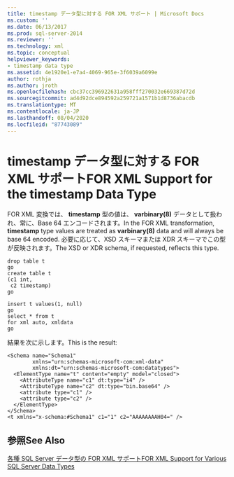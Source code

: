 ```yaml
---
title: timestamp データ型に対する FOR XML サポート | Microsoft Docs
ms.custom: ''
ms.date: 06/13/2017
ms.prod: sql-server-2014
ms.reviewer: ''
ms.technology: xml
ms.topic: conceptual
helpviewer_keywords:
- timestamp data type
ms.assetid: 4e1920e1-e7a4-4069-965e-3f6039a6099e
author: rothja
ms.author: jroth
ms.openlocfilehash: cbc37cc396922631a958fff270032e669387d72d
ms.sourcegitcommit: ad4d92dce894592a259721a1571b1d8736abacdb
ms.translationtype: MT
ms.contentlocale: ja-JP
ms.lasthandoff: 08/04/2020
ms.locfileid: "87743089"
---
```

# <a name="for-xml-support-for-the-timestamp-data-type"></a><span data-ttu-id="3b324-102">timestamp データ型に対する FOR XML サポート</span><span class="sxs-lookup"><span data-stu-id="3b324-102">FOR XML Support for the timestamp Data Type</span></span>
  <span data-ttu-id="3b324-103">FOR XML 変換では、 **timestamp** 型の値は、 **varbinary(8)** データとして扱われ、常に、Base 64 エンコードされます。</span><span class="sxs-lookup"><span data-stu-id="3b324-103">In the FOR XML transformation, **timestamp** type values are treated as **varbinary(8)** data and will always be base 64 encoded.</span></span> <span data-ttu-id="3b324-104">必要に応じて、XSD スキーマまたは XDR スキーマでこの型が反映されます。</span><span class="sxs-lookup"><span data-stu-id="3b324-104">The XSD or XDR schema, if requested, reflects this type.</span></span>  
  
```  
drop table t  
go  
create table t  
(c1 int,  
 c2 timestamp)  
go  
  
insert t values(1, null)  
go  
select * from t  
for xml auto, xmldata  
go  
```  
  
 <span data-ttu-id="3b324-105">結果を次に示します。</span><span class="sxs-lookup"><span data-stu-id="3b324-105">This is the result:</span></span>  
  
```  
<Schema name="Schema1"   
        xmlns="urn:schemas-microsoft-com:xml-data"   
        xmlns:dt="urn:schemas-microsoft-com:datatypes">  
  <ElementType name="t" content="empty" model="closed">  
    <AttributeType name="c1" dt:type="i4" />  
    <AttributeType name="c2" dt:type="bin.base64" />  
    <attribute type="c1" />  
    <attribute type="c2" />  
  </ElementType>  
</Schema>  
<t xmlns="x-schema:#Schema1" c1="1" c2="AAAAAAAAH04=" />  
```  
  
## <a name="see-also"></a><span data-ttu-id="3b324-106">参照</span><span class="sxs-lookup"><span data-stu-id="3b324-106">See Also</span></span>  
 [<span data-ttu-id="3b324-107">各種 SQL Server データ型の FOR XML サポート</span><span class="sxs-lookup"><span data-stu-id="3b324-107">FOR XML Support for Various SQL Server Data Types</span></span>](for-xml-support-for-various-sql-server-data-types.md)  
  
  
